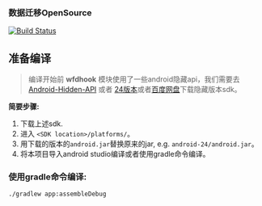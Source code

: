 ### 数据迁移OpenSource

[![Build Status](https://travis-ci.org/Tornaco/DataMigration.svg?branch=master)](https://travis-ci.org/Tornaco/DataMigration)

## 准备编译

> 编译开始前
**wfdhook** 模块使用了一些android隐藏api，我们需要去 [Android-Hidden-API](https://github.com/anggrayudi/android-hidden-api) 或者 [24版本](https://github.com/Tornaco/Hidden-api-android-24)或者[百度网盘](http://pan.baidu.com/s/1dF6EcSx)下载隐藏版本sdk。

**简要步骤:**           
1. 下载上述sdk.
2. 进入 ```<SDK location>/platforms/```。
3. 用下载的版本的```android.jar```替换原来的jar, e.g. ```android-24/android.jar```。
4. 将本项目导入android studio编译或者使用gradle命令编译。

### 使用gradle命令编译:
```
./gradlew app:assembleDebug
```
